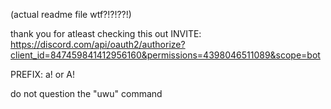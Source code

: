 (actual readme file wtf?!?!??!)

thank you for atleast checking this out
INVITE: https://discord.com/api/oauth2/authorize?client_id=847459841412956160&permissions=4398046511089&scope=bot

PREFIX: a! or A!

do not question the "uwu" command
